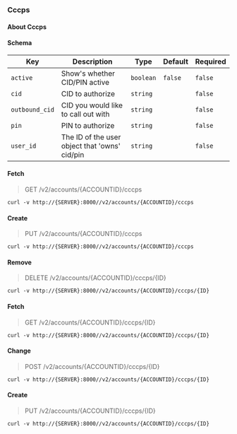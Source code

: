 ### Cccps

#### About Cccps

#### Schema

Key | Description | Type | Default | Required
--- | ----------- | ---- | ------- | --------
`active` | Show's whether CID/PIN active | `boolean` | `false` | `false`
`cid` | CID to authorize | `string` |   | `false`
`outbound_cid` | CID you would like to call out with | `string` |   | `false`
`pin` | PIN to authorize | `string` |   | `false`
`user_id` | The ID of the user object that 'owns' cid/pin | `string` |   | `false`


#### Fetch

> GET /v2/accounts/{ACCOUNTID}/cccps

```curl
curl -v http://{SERVER}:8000//v2/accounts/{ACCOUNTID}/cccps
```

#### Create

> PUT /v2/accounts/{ACCOUNTID}/cccps

```curl
curl -v http://{SERVER}:8000//v2/accounts/{ACCOUNTID}/cccps
```

#### Remove

> DELETE /v2/accounts/{ACCOUNTID}/cccps/{ID}

```curl
curl -v http://{SERVER}:8000//v2/accounts/{ACCOUNTID}/cccps/{ID}
```

#### Fetch

> GET /v2/accounts/{ACCOUNTID}/cccps/{ID}

```curl
curl -v http://{SERVER}:8000//v2/accounts/{ACCOUNTID}/cccps/{ID}
```

#### Change

> POST /v2/accounts/{ACCOUNTID}/cccps/{ID}

```curl
curl -v http://{SERVER}:8000//v2/accounts/{ACCOUNTID}/cccps/{ID}
```

#### Create

> PUT /v2/accounts/{ACCOUNTID}/cccps/{ID}

```curl
curl -v http://{SERVER}:8000//v2/accounts/{ACCOUNTID}/cccps/{ID}
```

